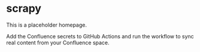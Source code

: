 # scrapy

This is a placeholder homepage.

Add the Confluence secrets to GitHub Actions and run the workflow to sync real content from your Confluence space.
